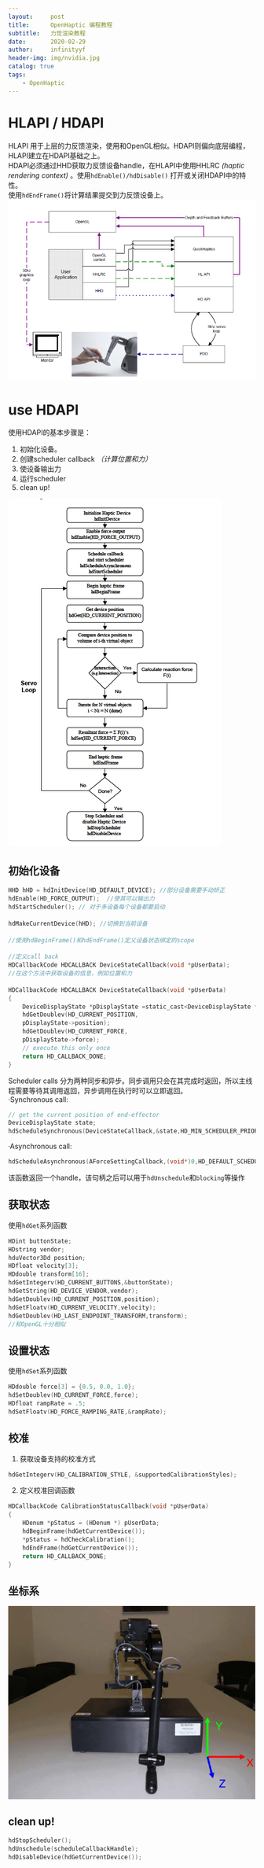 ```yaml
---
layout:     post
title:      OpenHaptic 编程教程
subtitle:   力觉渲染教程
date:       2020-02-29
author:     infinityyf
header-img: img/nvidia.jpg
catalog: true
tags:
    - OpenHaptic
---
```

# HLAPI / HDAPI 
HLAPI 用于上层的力反馈渲染，使用和OpenGL相似。HDAPI则偏向底层编程，HLAPI建立在HDAPI基础之上。  
HDAPI必须通过HHD获取力反馈设备handle，在HLAPI中使用HHLRC _(haptic rendering context)_ 。使用`hdEnable()/hdDisable()` 打开或关闭HDAPI中的特性。  
使用`hdEndFrame()`将计算结果提交到力反馈设备上。
![](../img/OpenHaptic/OpenHaptics_Overview.PNG)  

# use HDAPI
使用HDAPI的基本步骤是：
1. 初始化设备。  
2. 创建scheduler callback _（计算位置和力）_  
3. 使设备输出力  
4. 运行scheduler  
5. clean up!

![](../img/OpenHaptic/HDAPI_program.PNG)  
## 初始化设备
```c
HHD hHD = hdInitDevice(HD_DEFAULT_DEVICE); //部分设备需要手动矫正
hdEnable(HD_FORCE_OUTPUT);  //使其可以输出力
hdStartScheduler(); // 对于多设备每个设备都要启动

hdMakeCurrentDevice(hHD); //切换到当前设备

//使用hdBeginFrame()和hdEndFrame()定义设备状态绑定的scope

//定义call back
HDCallbackCode HDCALLBACK DeviceStateCallback(void *pUserData);
//在这个方法中获取设备的信息，例如位置和力

HDCallbackCode HDCALLBACK DeviceStateCallback(void *pUserData)
{
    DeviceDisplayState *pDisplayState =static_cast<DeviceDisplayState *>(pUserData);
    hdGetDoublev(HD_CURRENT_POSITION,
    pDisplayState->position);
    hdGetDoublev(HD_CURRENT_FORCE,
    pDisplayState->force);
    // execute this only once
    return HD_CALLBACK_DONE;
}
```

Scheduler calls 分为两种同步和异步。同步调用只会在其完成时返回，所以主线程需要等待其调用返回，异步调用在执行时可以立即返回。  
·Synchronous call:  
```c
// get the current position of end-effector
DeviceDisplayState state;
hdScheduleSynchronous(DeviceStateCallback,&state,HD_MIN_SCHEDULER_PRIORITY);
```  
·Asynchronous call: 
```c
hdScheduleAsynchronous(AForceSettingCallback,(void*)0,HD_DEFAULT_SCHEDULER_PRIORITY);
```
该函数返回一个handle，该句柄之后可以用于`hdUnschedule`和`blocking`等操作  


## 获取状态
使用`hdGet`系列函数
```c
HDint buttonState;
HDstring vendor;
hduVector3Dd position;
HDfloat velocity[3];
HDdouble transform[16];
hdGetIntegerv(HD_CURRENT_BUTTONS,&buttonState);
hdGetString(HD_DEVICE_VENDOR,vendor);
hdGetDoublev(HD_CURRENT_POSITION,position);
hdGetFloatv(HD_CURRENT_VELOCITY,velocity);
hdGetDoublev(HD_LAST_ENDPOINT_TRANSFORM,transform);
//和OpenGL十分相似
```
## 设置状态
使用`hdSet`系列函数
```c
HDdouble force[3] = {0.5, 0.0, 1.0};
hdSetDoublev(HD_CURRENT_FORCE,force);
HDfloat rampRate = .5;
hdSetFloatv(HD_FORCE_RAMPING_RATE,&rampRate);
```

## 校准
1. 获取设备支持的校准方式  
```c
hdGetIntegerv(HD_CALIBRATION_STYLE, &supportedCalibrationStyles);
```
2. 定义校准回调函数  
```c
HDCallbackCode CalibrationStatusCallback(void *pUserData)
{
    HDenum *pStatus = (HDenum *) pUserData;
    hdBeginFrame(hdGetCurrentDevice());
    *pStatus = hdCheckCalibration();
    hdEndFrame(hdGetCurrentDevice());
    return HD_CALLBACK_DONE;
}
```


## 坐标系
![](../img/OpenHaptic/coordinate.PNG)


## clean up!
```c
hdStopScheduler();
hdUnschedule(scheduleCallbackHandle);
hdDisableDevice(hdGetCurrentDevice());
```

